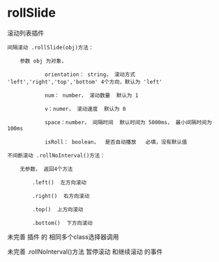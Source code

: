 # rollSlide
滚动列表插件

    间隔滚动 .rollSlide(obj)方法：
    
        参数 obj 为对象，
        
                orientation： string， 滚动方式 'left','right','top','bottom' 4个方向，默认为 'left'
                
                num： number， 滚动数量  默认为 1
                
                v：numer， 滚动速度  默认为 0
                
                space：number， 间隔时间  默认时间为 5000ms， 最小间隔时间为 100ms
                
                isRoll： boolean，  是否自动播放   必填，没有默认值
    
    不间断滚动 .rollNoInterval()方法：
    
        无参数， 返回4个方法
        
            .left()  左方向滚动
            
            .right()  右方向滚动
            
            .top()  上方向滚动
            
            .bottom()  下方向滚动
            
  未完善 插件 的 相同多个class选择器调用
  
  未完善 .rollNoInterval()方法 暂停滚动 和继续滚动 的事件
